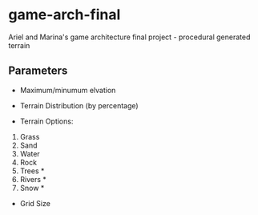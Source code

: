 # game-arch-final
Ariel and Marina's game architecture final project - procedural generated terrain 

## Parameters

* Maximum/minumum elvation 

* Terrain Distribution (by percentage)

* Terrain Options:

1. Grass
2. Sand
3. Water
4. Rock
5. Trees *
6. Rivers *
7. Snow *

* Grid Size

  

  
